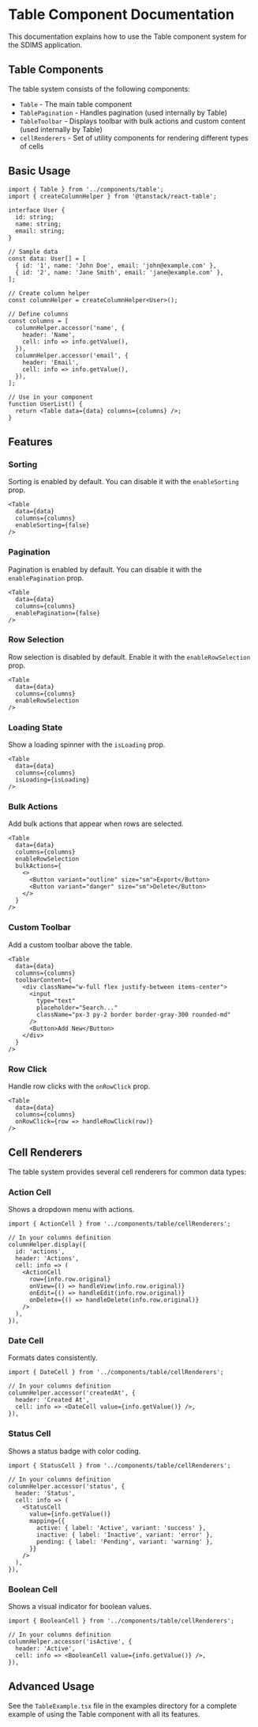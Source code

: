# Table Component Documentation

This documentation explains how to use the Table component system for the SDIMS application.

## Table Components

The table system consists of the following components:

- `Table` - The main table component
- `TablePagination` - Handles pagination (used internally by Table)
- `TableToolbar` - Displays toolbar with bulk actions and custom content (used internally by Table)
- `cellRenderers` - Set of utility components for rendering different types of cells

## Basic Usage

```tsx
import { Table } from '../components/table';
import { createColumnHelper } from '@tanstack/react-table';

interface User {
  id: string;
  name: string;
  email: string;
}

// Sample data
const data: User[] = [
  { id: '1', name: 'John Doe', email: 'john@example.com' },
  { id: '2', name: 'Jane Smith', email: 'jane@example.com' },
];

// Create column helper
const columnHelper = createColumnHelper<User>();

// Define columns
const columns = [
  columnHelper.accessor('name', {
    header: 'Name',
    cell: info => info.getValue(),
  }),
  columnHelper.accessor('email', {
    header: 'Email',
    cell: info => info.getValue(),
  }),
];

// Use in your component
function UserList() {
  return <Table data={data} columns={columns} />;
}
```

## Features

### Sorting

Sorting is enabled by default. You can disable it with the `enableSorting` prop.

```tsx
<Table 
  data={data} 
  columns={columns} 
  enableSorting={false} 
/>
```

### Pagination

Pagination is enabled by default. You can disable it with the `enablePagination` prop.

```tsx
<Table 
  data={data} 
  columns={columns} 
  enablePagination={false} 
/>
```

### Row Selection

Row selection is disabled by default. Enable it with the `enableRowSelection` prop.

```tsx
<Table 
  data={data} 
  columns={columns} 
  enableRowSelection 
/>
```

### Loading State

Show a loading spinner with the `isLoading` prop.

```tsx
<Table 
  data={data} 
  columns={columns} 
  isLoading={isLoading} 
/>
```

### Bulk Actions

Add bulk actions that appear when rows are selected.

```tsx
<Table 
  data={data} 
  columns={columns} 
  enableRowSelection
  bulkActions={
    <>
      <Button variant="outline" size="sm">Export</Button>
      <Button variant="danger" size="sm">Delete</Button>
    </>
  }
/>
```

### Custom Toolbar

Add a custom toolbar above the table.

```tsx
<Table 
  data={data} 
  columns={columns} 
  toolbarContent={
    <div className="w-full flex justify-between items-center">
      <input
        type="text"
        placeholder="Search..."
        className="px-3 py-2 border border-gray-300 rounded-md"
      />
      <Button>Add New</Button>
    </div>
  }
/>
```

### Row Click

Handle row clicks with the `onRowClick` prop.

```tsx
<Table 
  data={data} 
  columns={columns} 
  onRowClick={row => handleRowClick(row)}
/>
```

## Cell Renderers

The table system provides several cell renderers for common data types:

### Action Cell

Shows a dropdown menu with actions.

```tsx
import { ActionCell } from '../components/table/cellRenderers';

// In your columns definition
columnHelper.display({
  id: 'actions',
  header: 'Actions',
  cell: info => (
    <ActionCell
      row={info.row.original}
      onView={() => handleView(info.row.original)}
      onEdit={() => handleEdit(info.row.original)}
      onDelete={() => handleDelete(info.row.original)}
    />
  ),
}),
```

### Date Cell

Formats dates consistently.

```tsx
import { DateCell } from '../components/table/cellRenderers';

// In your columns definition
columnHelper.accessor('createdAt', {
  header: 'Created At',
  cell: info => <DateCell value={info.getValue()} />,
}),
```

### Status Cell

Shows a status badge with color coding.

```tsx
import { StatusCell } from '../components/table/cellRenderers';

// In your columns definition
columnHelper.accessor('status', {
  header: 'Status',
  cell: info => (
    <StatusCell 
      value={info.getValue()} 
      mapping={{
        active: { label: 'Active', variant: 'success' },
        inactive: { label: 'Inactive', variant: 'error' },
        pending: { label: 'Pending', variant: 'warning' },
      }}
    />
  ),
}),
```

### Boolean Cell

Shows a visual indicator for boolean values.

```tsx
import { BooleanCell } from '../components/table/cellRenderers';

// In your columns definition
columnHelper.accessor('isActive', {
  header: 'Active',
  cell: info => <BooleanCell value={info.getValue()} />,
}),
```

## Advanced Usage

See the `TableExample.tsx` file in the examples directory for a complete example of using the Table component with all its features. 
